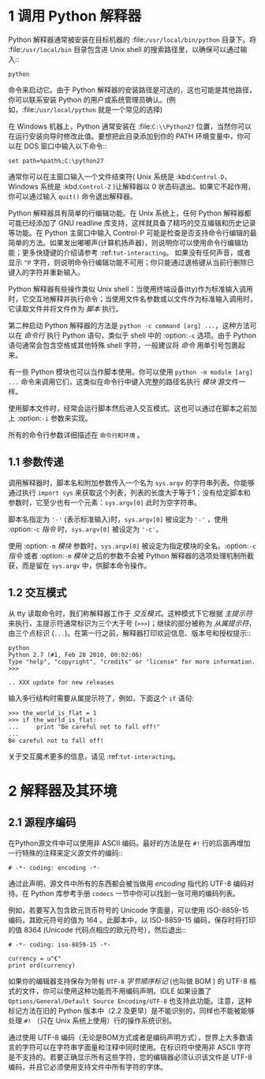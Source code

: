 1 调用 Python 解释器
========================

Python 解释器通常被安装在目标机器的 :file:`/usr/local/bin/python` 目录下。将 :file:`/usr/local/bin` 目录包含进 Unix shell 的搜索路径里，以确保可以通过输入::
```
python
```

命令来启动它。由于 Python 解释器的安装路径是可选的，这也可能是其他路径，你可以联系安装 Python 的用户或系统管理员确认。(例如，:file:`/usr/local/python` 就是一个常见的选择)

在 Windows 机器上，Python 通常安装在 :file:`C:\\Python27` 位置，当然你可以在运行安装向导时修改此值。要想把此目录添加到你的 PATH 环境变量中，你可以在 DOS 窗口中输入以下命令::
```
set path=%path%;C:\python27
```

通常你可以在主窗口输入一个文件结束符( Unix 系统是 :kbd:`Control-D`，Windows 系统是 :kbd:`Control-Z` )让解释器以 0 状态码退出。如果它不起作用，你可以通过输入 ``quit()``  命令退出解释器。

Python 解释器具有简单的行编辑功能。在 Unix 系统上，任何 Python 解释器都可能已经添加了 GNU readline 库支持，这样就具备了精巧的交互编辑和历史记录等功能。在 Python 主窗口中输入 Control-P 可能是检查是否支持命令行编辑的最简单的方法。如果发出嘟嘟声(计算机扬声器)，则说明你可以使用命令行编辑功能；更多快捷键的介绍请参考 :ref:`tut-interacting`。 如果没有任何声音，或者显示 ``^P`` 字符，则说明命令行编辑功能不可用；你只能通过退格键从当前行删除已键入的字符并重新输入。

Python 解释器有些操作类似 Unix shell：当使用终端设备(tty)作为标准输入调用时，它交互地解释并执行命令；当使用文件名参数或以文件作为标准输入调用时，它读取文件并将文件作为 *脚本* 执行。

第二种启动 Python 解释器的方法是 ``python -c command [arg] ...``，这种方法可以在 *命令行* 执行 Python 语句，类似于 shell 中的 :option:`-c` 选项。由于 Python 语句通常会包含空格或其他特殊 shell 字符，一般建议将 *命令* 用单引号包裹起来。

有一些 Python 模块也可以当作脚本使用。你可以使用 ``python -m module [arg] ...`` 命令来调用它们，这类似在命令行中键入完整的路径名执行 *模块* 源文件一样。

使用脚本文件时，经常会运行脚本然后进入交互模式。这也可以通过在脚本之前加上 :option:`-i` 参数来实现。

所有的命令行参数详细描述在 `命令行和环境` 。


1.1 参数传递
----------------

调用解释器时，脚本名和附加参数传入一个名为 ``sys.argv`` 的字符串列表。你能够通过执行 ``import sys`` 来获取这个列表，列表的长度大于等于1；没有给定脚本和参数时，它至少也有一个元素：``sys.argv[0]`` 此时为空字符串。

脚本名指定为 ``'-'`` (表示标准输入)时，``sys.argv[0]`` 被设定为 ``'-'`` ，使用 :option:`-c` *指令* 时，``sys.argv[0]`` 被设定为 ``'-c'``。 

使用 :option:`-m` *模块* 参数时，``sys.argv[0]`` 被设定为指定模块的全名。:option:`-c` *指令* 或者 :option:`-m` *模块* 之后的参数不会被 Python 解释器的选项处理机制所截获，而是留在 ``sys.argv`` 中，供脚本命令操作。


1.2 交互模式
----------------

从 tty 读取命令时，我们称解释器工作于 *交互模式*。这种模式下它根据 *主提示符* 来执行，主提示符通常标识为三个大于号 (``>>>``)；继续的部分被称为 *从属提示符*，由三个点标识 (``...``)。在第一行之前，解释器打印欢迎信息、版本号和授权提示::
```
python
Python 2.7 (#1, Feb 28 2010, 00:02:06)
Type "help", "copyright", "credits" or "license" for more information.
>>>

.. XXX update for new releases
```
输入多行结构时需要从属提示符了，例如，下面这个 `if` 语句:
```
>>> the_world_is_flat = 1
>>> if the_world_is_flat:
...     print "Be careful not to fall off!"
...
Be careful not to fall off!
```
关于交互魔术更多的信息，请见 :ref:`tut-interacting`。

2 解释器及其环境
===================================


2.1 源程序编码
--------------------

在Python源文件中可以使用非 ASCII 编码。最好的方法是在 ``#!`` 行的后面再增加一行特殊的注释来定义源文件的编码::
```
# -*- coding: encoding -*-
```
通过此声明，源文件中所有的东西都会被当做用 *encoding* 指代的 UTF-8 编码对待。在 Python 库参考手册 `codecs` 一节中你可以找到一张可用的编码列表。

例如，若要写入包含欧元货币符号的 Unicode 字面量，可以使用 ISO-8859-15 编码，其欧元符号的值为 164 。此脚本中，以 ISO-8859-15 编码，保存时将打印的值 8364 (Unicode 代码点相应的欧元符号），然后退出::
```
# -*- coding: iso-8859-15 -*-

currency = u"€"
print ord(currency)
```
如果你的编辑器支持保存为带有 ``UTF-8`` *字节顺序标记* (也叫做 BOM ) 的 UTF-8 格式的文件，你可以使用这种功能而不用编码声明。IDLE 如果设置了 ``Options/General/Default Source Encoding/UTF-8`` 也支持此功能。注意，这种标记方法在旧的 Python 版本中（2.2 及更早）是不能识别的，同样也不能被能够处理 ``#!`` （只在 Unix 系统上使用）行的操作系统识别。

通过使用 UTF-8 编码（无论是BOM方式或者是编码声明方式），世界上大多数语言的字符可以在字符串字面量和注释中同时使用。在标识符中使用非 ASCII 字符是不支持的。若要正确显示所有这些字符，您的编辑器必须认识该文件是 UTF-8 编码，并且它必须使用支持文件中所有字符的字体。
